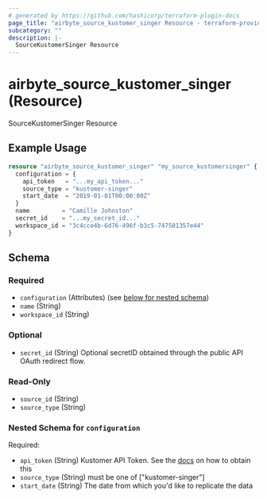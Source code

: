 ```yaml
---
# generated by https://github.com/hashicorp/terraform-plugin-docs
page_title: "airbyte_source_kustomer_singer Resource - terraform-provider-airbyte"
subcategory: ""
description: |-
  SourceKustomerSinger Resource
---
```


# airbyte_source_kustomer_singer (Resource)

SourceKustomerSinger Resource

## Example Usage

```terraform
resource "airbyte_source_kustomer_singer" "my_source_kustomersinger" {
  configuration = {
    api_token   = "...my_api_token..."
    source_type = "kustomer-singer"
    start_date  = "2019-01-01T00:00:00Z"
  }
  name         = "Camille Johnston"
  secret_id    = "...my_secret_id..."
  workspace_id = "3c4cce4b-6d76-496f-b3c5-747501357e44"
}
```

<!-- schema generated by tfplugindocs -->
## Schema

### Required

- `configuration` (Attributes) (see [below for nested schema](#nestedatt--configuration))
- `name` (String)
- `workspace_id` (String)

### Optional

- `secret_id` (String) Optional secretID obtained through the public API OAuth redirect flow.

### Read-Only

- `source_id` (String)
- `source_type` (String)

<a id="nestedatt--configuration"></a>
### Nested Schema for `configuration`

Required:

- `api_token` (String) Kustomer API Token. See the <a href="https://developer.kustomer.com/kustomer-api-docs/reference/authentication">docs</a> on how to obtain this
- `source_type` (String) must be one of ["kustomer-singer"]
- `start_date` (String) The date from which you'd like to replicate the data


